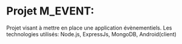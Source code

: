 # Projet M_EVENT:
Projet visant à mettre en place une application évènementiels.
Les technologies utilisés:
Node.js, ExpressJs, MongoDB, Android(client)
